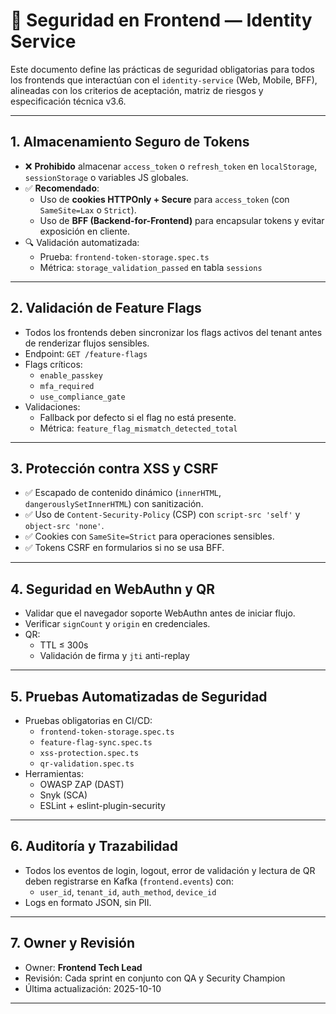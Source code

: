 # 🔐 Seguridad en Frontend — Identity Service

Este documento define las prácticas de seguridad obligatorias para todos los frontends que interactúan con el `identity-service` (Web, Mobile, BFF), alineadas con los criterios de aceptación, matriz de riesgos y especificación técnica v3.6.

---

## 1. Almacenamiento Seguro de Tokens

- ❌ **Prohibido** almacenar `access_token` o `refresh_token` en `localStorage`, `sessionStorage` o variables JS globales.
- ✅ **Recomendado**:
  - Uso de **cookies HTTPOnly + Secure** para `access_token` (con `SameSite=Lax` o `Strict`).
  - Uso de **BFF (Backend-for-Frontend)** para encapsular tokens y evitar exposición en cliente.
- 🔍 Validación automatizada:
  - Prueba: `frontend-token-storage.spec.ts`
  - Métrica: `storage_validation_passed` en tabla `sessions`

---

## 2. Validación de Feature Flags

- Todos los frontends deben sincronizar los flags activos del tenant antes de renderizar flujos sensibles.
- Endpoint: `GET /feature-flags`
- Flags críticos:
  - `enable_passkey`
  - `mfa_required`
  - `use_compliance_gate`
- Validaciones:
  - Fallback por defecto si el flag no está presente.
  - Métrica: `feature_flag_mismatch_detected_total`

---

## 3. Protección contra XSS y CSRF

- ✅ Escapado de contenido dinámico (`innerHTML`, `dangerouslySetInnerHTML`) con sanitización.
- ✅ Uso de `Content-Security-Policy` (CSP) con `script-src 'self'` y `object-src 'none'`.
- ✅ Cookies con `SameSite=Strict` para operaciones sensibles.
- ✅ Tokens CSRF en formularios si no se usa BFF.

---

## 4. Seguridad en WebAuthn y QR

- Validar que el navegador soporte WebAuthn antes de iniciar flujo.
- Verificar `signCount` y `origin` en credenciales.
- QR:
  - TTL ≤ 300s
  - Validación de firma y `jti` anti-replay

---

## 5. Pruebas Automatizadas de Seguridad

- Pruebas obligatorias en CI/CD:
  - `frontend-token-storage.spec.ts`
  - `feature-flag-sync.spec.ts`
  - `xss-protection.spec.ts`
  - `qr-validation.spec.ts`
- Herramientas:
  - OWASP ZAP (DAST)
  - Snyk (SCA)
  - ESLint + eslint-plugin-security

---

## 6. Auditoría y Trazabilidad

- Todos los eventos de login, logout, error de validación y lectura de QR deben registrarse en Kafka (`frontend.events`) con:
  - `user_id`, `tenant_id`, `auth_method`, `device_id`
- Logs en formato JSON, sin PII.

---

## 7. Owner y Revisión

- Owner: **Frontend Tech Lead**
- Revisión: Cada sprint en conjunto con QA y Security Champion
- Última actualización: 2025-10-10

****
